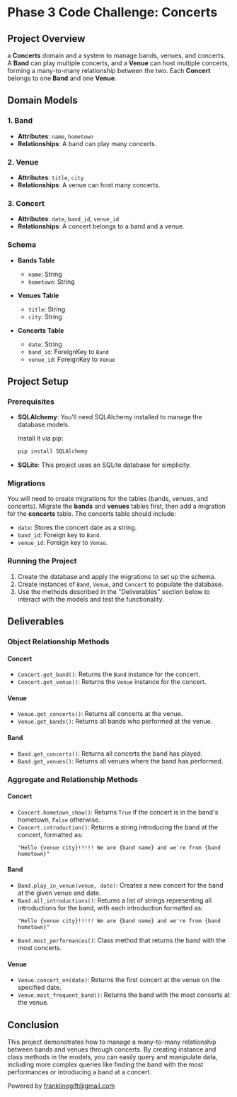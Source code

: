 # Phase 3 Code Challenge: Concerts

## Project Overview

a **Concerts** domain and a system to manage bands, venues, and concerts. A **Band** can play multiple concerts, and a **Venue** can host multiple concerts, forming a many-to-many relationship between the two. Each **Concert** belongs to one **Band** and one **Venue**.

## Domain Models

### 1. Band
- **Attributes**: `name`, `hometown`
- **Relationships**: A band can play many concerts.

### 2. Venue
- **Attributes**: `title`, `city`
- **Relationships**: A venue can host many concerts.

### 3. Concert
- **Attributes**: `date`, `band_id`, `venue_id`
- **Relationships**: A concert belongs to a band and a venue.

### Schema
- **Bands Table**
  - `name`: String
  - `hometown`: String

- **Venues Table**
  - `title`: String
  - `city`: String

- **Concerts Table**
  - `date`: String
  - `band_id`: ForeignKey to `Band`
  - `venue_id`: ForeignKey to `Venue`

## Project Setup

### Prerequisites

- **SQLAlchemy**: You'll need SQLAlchemy installed to manage the database models.
  
  Install it via pip:
  ```bash
  pip install SQLAlchemy
  ```

- **SQLite**: This project uses an SQLite database for simplicity.

### Migrations

You will need to create migrations for the tables (bands, venues, and concerts). Migrate the **bands** and **venues** tables first, then add a migration for the **concerts** table. The concerts table should include:
- `date`: Stores the concert date as a string.
- `band_id`: Foreign key to `Band`.
- `venue_id`: Foreign key to `Venue`.

### Running the Project

1. Create the database and apply the migrations to set up the schema.
2. Create instances of `Band`, `Venue`, and `Concert` to populate the database.
3. Use the methods described in the "Deliverables" section below to interact with the models and test the functionality.

## Deliverables

### Object Relationship Methods

#### Concert
- `Concert.get_band()`: Returns the `Band` instance for the concert.
- `Concert.get_venue()`: Returns the `Venue` instance for the concert.

#### Venue
- `Venue.get_concerts()`: Returns all concerts at the venue.
- `Venue.get_bands()`: Returns all bands who performed at the venue.

#### Band
- `Band.get_concerts()`: Returns all concerts the band has played.
- `Band.get_venues()`: Returns all venues where the band has performed.

### Aggregate and Relationship Methods

#### Concert
- `Concert.hometown_show()`: Returns `True` if the concert is in the band's hometown, `False` otherwise.
- `Concert.introduction()`: Returns a string introducing the band at the concert, formatted as:
  ```
  "Hello {venue city}!!!!! We are {band name} and we're from {band hometown}"
  ```

#### Band
- `Band.play_in_venue(venue, date)`: Creates a new concert for the band at the given venue and date.
- `Band.all_introductions()`: Returns a list of strings representing all introductions for the band, with each introduction formatted as:
  ```
  "Hello {venue city}!!!!! We are {band name} and we're from {band hometown}"
  ```
- `Band.most_performances()`: Class method that returns the band with the most concerts.

#### Venue
- `Venue.concert_on(date)`: Returns the first concert at the venue on the specified date.
- `Venue.most_frequent_band()`: Returns the band with the most concerts at the venue.

## Conclusion

This project demonstrates how to manage a many-to-many relationship between bands and venues through concerts. By creating instance and class methods in the models, you can easily query and manipulate data, including more complex queries like finding the band with the most performances or introducing a band at a concert.

Powered by franklinegift@gmail.com